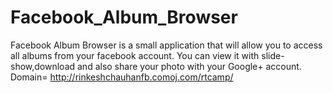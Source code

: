 Facebook_Album_Browser
======================
 Facebook Album Browser is a small application that will allow you to access all albums from your facebook account.
 You can view it with slide-show,download and also share your photo with your Google+ account.
 Domain=
 http://rinkeshchauhanfb.comoj.com/rtcamp/
